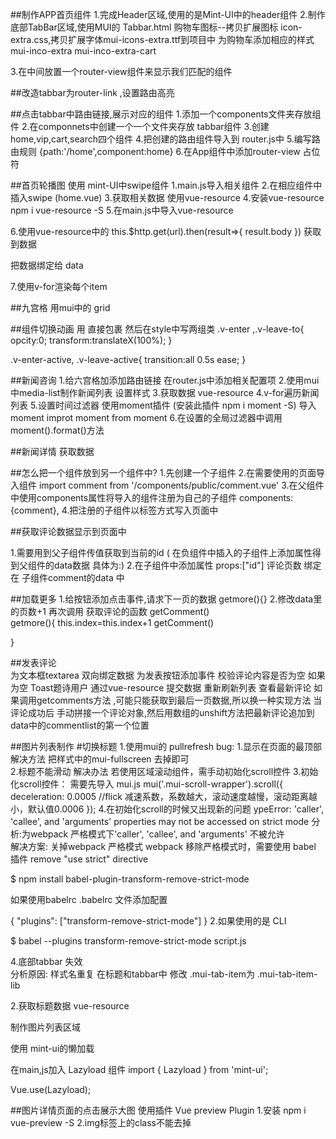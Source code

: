 ##制作APP首页组件
1.完成Header区域,使用的是Mint-UI中的header组件
2.制作底部TabBar区域,使用MUI的 Tabbar.html
  购物车图标--拷贝扩展图标 icon-extra.css,拷贝扩展字体mui-icons-extra.ttf到项目中
  为购物车添加相应的样式  mui-inco-extra mui-inco-extra-cart
  
3.在中间放置一个router-view组件来显示我们匹配的组件


##改造tabbar为router-link ,设置路由高亮
 
##点击tabbar中路由链接,展示对应的组件
1.添加一个components文件夹存放组件
2.在componnets中创建一个一个文件夹存放 tabbar组件
3.创建 home,vip,cart,search四个组件
4.把创建的路由组件导入到 router.js中
5.编写路由规则 {path:'/home',component:home}
6.在App组件中添加router-view 占位符


##首页轮播图
使用 mint-UI中swipe组件
1.main.js导入相关组件
2.在相应组件中插入swipe (home.vue)
3.获取相关数据  使用vue-resource
4.安装vue-resource  npm i vue-resource -S
5.在main.js中导入vue-resource

6.使用vue-resource中的 this.$http.get(url).then(result=>{
   result.body
}) 获取到数据

把数据绑定给 data

7.使用v-for渲染每个item


##九宫格
用mui中的 grid 

##组件切换动画
用<transition>
 </transition>直接包裹<router-view>
 然后在style中写两组类
 .v-enter ,.v-leave-to{
 opcity:0;
 transform:translateX(100%);
 }
 
 .v-enter-active, .v-leave-active{
 transition:all 0.5s ease;
 }
 
 
 ##新闻咨询
 1.给六宫格加添加路由链接  在router.js中添加相关配置项
 2.使用mui中media-list制作新闻列表  设置样式
 3.获取数据 vue-resource
 4.v-for遍历新闻列表
 5.设置时间过滤器  使用moment插件 (安装此插件 npm i moment -S)  导入moment  improt moment from moment
 6.在设置的全局过滤器中调用moment().format()方法
 
 ##新闻详情
 获取数据
 
 
 ##怎么把一个组件放到另一个组件中?
 1.先创建一个子组件
 2.在需要使用的页面导入组件 import comment from '/components/public/comment.vue'
 3.在父组件中使用components属性将导入的组件注册为自己的子组件   components: {comment},
 4.把注册的子组件以标签方式写入页面中 <comment></comment>
 
 
 ##获取评论数据显示到页面中
 
 1.需要用到父子组件传值获取到当前的id    ( 在负组件中插入的子组件上添加属性得到父组件的data数据    具体为:<comment :id="this.id"></comment>)
 2.在子组件中添加属性 props:["id"]   评论页数 绑定在 子组件comment的data 中
 
 ##加载更多
 1.给按钮添加点击事件,请求下一页的数据  getmore(){}
 2.修改data里的页数+1 再次调用 获取评论的函数 getComment()       
         getmore(){
          this.index=this.index+1
          getComment()
          
 }
 
 ##发表评论  
 为文本框textarea 双向绑定数据
 为发表按钮添加事件
 校验评论内容是否为空 如果为空 Toast题诗用户
 通过vue-resource 提交数据 重新刷新列表 查看最新评论
如果调用getcomments方法 ,可能只能获取到最后一页数据,所以换一种实现方法
当评论成功后 手动拼接一个评论对象,然后用数组的unshift方法把最新评论追加到 data中的commentlist的第一个位置

##图片列表制作
 #切换标题
1.使用mui的 pullrefresh
bug:
  1.显示在页面的最顶部 解决方法 把样式中的mui-fullscreen 去掉即可\
  2.标题不能滑动  解决办法 若使用区域滚动组件，需手动初始化scroll控件
  3.初始化scroll控件：
    需要先导入 mui.js
    mui('.mui-scroll-wrapper').scroll({
    	deceleration: 0.0005 //flick 减速系数，系数越大，滚动速度越慢，滚动距离越小，默认值0.0006
    });
   4.在初始化scroll的时候又出现新的问题
   ypeError: 'caller', 'callee', and 'arguments' properties may not be accessed on strict mode
   分析:为webpack 严格模式下'caller', 'callee', and 'arguments' 不被允许  
   解决方案: 关掉webpack 严格模式
   webpack 移除严格模式时，需要使用 babel 插件
   remove "use strict" directive
   
   $ npm install babel-plugin-transform-remove-strict-mode
   
   如果使用babelrc
   .babelrc 文件添加配置
   
   {
       "plugins": ["transform-remove-strict-mode"]
   }
   2.如果使用的是 CLI
   
   $ babel --plugins transform-remove-strict-mode script.js
   
   
   4.底部tabbar 失效   
     分析原因:  样式名重复 在标题和tabbar中 修改 .mui-tab-item为 .mui-tab-item-lib

  
2.获取标题数据  vue-resource

制作图片列表区域

使用 mint-ui的懒加载

在main,js加入 Lazyload  组件
import { Lazyload } from 'mint-ui';

Vue.use(Lazyload);


##图片详情页面的点击展示大图
使用插件 Vue preview Plugin 
1.安装 npm i vue-preview -S
2.img标签上的class不能去掉